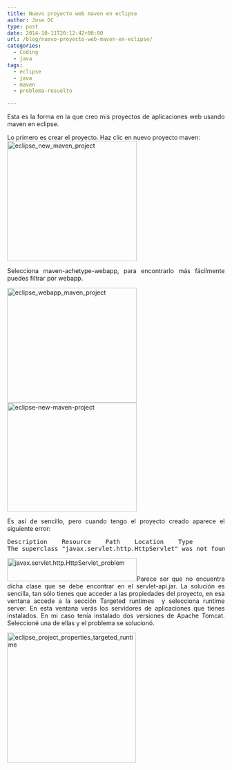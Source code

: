 ```yaml
---
title: Nuevo proyecto web maven en eclipse
author: Jose OC
type: post
date: 2014-10-11T20:12:42+00:00
url: /blog/nuevo-proyecto-web-maven-en-eclipse/
categories:
  - Coding
  - java
tags:
  - eclipse
  - java
  - maven
  - problema-resuelto

---
```

<p style="text-align: justify">
  Esta es la forma en la que creo mis proyectos de aplicaciones web usando maven en eclipse.
</p>

Lo primero es crear el proyecto. Haz clic en nuevo proyecto maven:[<img class="aligncenter size-medium wp-image-114" src="http://www.joseoc.es/wp-content/uploads/2014/10/eclipse_new_maven_project-300x277.png" alt="eclipse_new_maven_project" width="300" height="277" srcset="https://www.joseoc.es/wp-content/uploads/2014/10/eclipse_new_maven_project-300x277.png 300w, https://www.joseoc.es/wp-content/uploads/2014/10/eclipse_new_maven_project.png 620w" sizes="(max-width: 300px) 100vw, 300px" />][1]

<p style="text-align: justify">
  Selecciona maven-achetype-webapp, para encontrarlo más fácilmente puedes filtrar por webapp.
</p>

[<img class="aligncenter size-medium wp-image-115" src="http://www.joseoc.es/wp-content/uploads/2014/10/eclipse_webapp_maven_project-300x265.png" alt="eclipse_webapp_maven_project" width="300" height="265" srcset="https://www.joseoc.es/wp-content/uploads/2014/10/eclipse_webapp_maven_project-300x265.png 300w, https://www.joseoc.es/wp-content/uploads/2014/10/eclipse_webapp_maven_project.png 682w" sizes="(max-width: 300px) 100vw, 300px" />][2][<img class="aligncenter size-medium wp-image-116" src="http://www.joseoc.es/wp-content/uploads/2014/10/eclipse-new-maven-project-300x251.png" alt="eclipse-new-maven-project" width="300" height="251" srcset="https://www.joseoc.es/wp-content/uploads/2014/10/eclipse-new-maven-project-300x251.png 300w, https://www.joseoc.es/wp-content/uploads/2014/10/eclipse-new-maven-project.png 693w" sizes="(max-width: 300px) 100vw, 300px" />][3]

<p style="text-align: justify">
  Es así de sencillo, pero cuando tengo el proyecto creado aparece el siguiente error:
</p>

<pre class="lang:java decode:true">Description    Resource    Path    Location    Type
The superclass "javax.servlet.http.HttpServlet" was not found on the Java Build Path    index.jsp    /jsf-primefaces-demo/src/main/webapp    line 1    JSP Problem</pre>

<p style="text-align: justify">
  <a href="http://www.joseoc.es/wp-content/uploads/2014/10/javax.servlet.http_.HttpServlet_problem.png"><img class="aligncenter size-medium wp-image-113" src="http://www.joseoc.es/wp-content/uploads/2014/10/javax.servlet.http_.HttpServlet_problem-300x53.png" alt="javax.servlet.http.HttpServlet_problem" width="300" height="53" srcset="https://www.joseoc.es/wp-content/uploads/2014/10/javax.servlet.http_.HttpServlet_problem-300x53.png 300w, https://www.joseoc.es/wp-content/uploads/2014/10/javax.servlet.http_.HttpServlet_problem-1024x180.png 1024w, https://www.joseoc.es/wp-content/uploads/2014/10/javax.servlet.http_.HttpServlet_problem-1038x188.png 1038w, https://www.joseoc.es/wp-content/uploads/2014/10/javax.servlet.http_.HttpServlet_problem.png 1064w" sizes="(max-width: 300px) 100vw, 300px" /></a>Parece ser que no encuentra dicha clase que se debe encontrar en el servlet-api.jar. La solución es sencilla, tan sólo tienes que acceder a las propiedades del proyecto, en esa ventana accede a la sección <span class="lang:default highlight:0 decode:true  crayon-inline">Targeted runtimes</span>  y selecciona runtime server. En esta ventana verás los servidores de aplicaciones que tienes instalados. En mi caso tenía instalado dos versiones de Apache Tomcat. Seleccioné una de ellas y el problema se solucionó.
</p>

<p style="text-align: justify">
  <a href="http://www.joseoc.es/wp-content/uploads/2014/10/eclipse_project_properties_targeted_runtime.png"><img class="aligncenter size-medium wp-image-112" src="http://www.joseoc.es/wp-content/uploads/2014/10/eclipse_project_properties_targeted_runtime-298x300.png" alt="eclipse_project_properties_targeted_runtime" width="298" height="300" srcset="https://www.joseoc.es/wp-content/uploads/2014/10/eclipse_project_properties_targeted_runtime-298x300.png 298w, https://www.joseoc.es/wp-content/uploads/2014/10/eclipse_project_properties_targeted_runtime-150x150.png 150w, https://www.joseoc.es/wp-content/uploads/2014/10/eclipse_project_properties_targeted_runtime.png 672w" sizes="(max-width: 298px) 100vw, 298px" /></a>
</p>

<p style="text-align: justify">
</p>

 [1]: http://www.joseoc.es/wp-content/uploads/2014/10/eclipse_new_maven_project.png
 [2]: http://www.joseoc.es/wp-content/uploads/2014/10/eclipse_webapp_maven_project.png
 [3]: http://www.joseoc.es/wp-content/uploads/2014/10/eclipse-new-maven-project.png